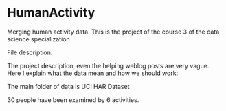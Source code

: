 # HumanActivity
Merging human activity data. This is the project of the course 3 of the data science specialization


File description:

The project description, even the helping weblog posts are very vague. Here I explain what the data mean and how we should work:

The main folder of data is UCI HAR Dataset

30 people have been examined by 6 activities. 